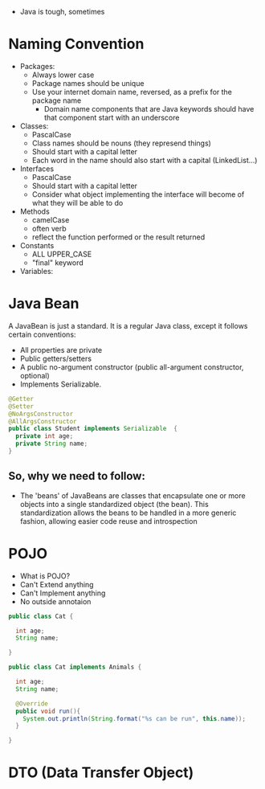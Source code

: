 - Java is tough, sometimes

# Naming Convention

- Packages:
  - Always lower case
  - Package names should be unique
  - Use your internet domain name, reversed, as a prefix for the package name
    - Domain name components that are Java keywords should have that component start with an underscore
- Classes:
  - PascalCase
  - Class names should be nouns (they represend things)
  - Should start with a capital letter
  - Each word in the name should also start with a capital (LinkedList...)
- Interfaces
  - PascalCase
  - Should start with a capital letter
  - Consider what object implementing the interface will become of what they will be able to do
- Methods
  - camelCase
  - often verb
  - reflect the function performed or the result returned
- Constants
  - ALL UPPER_CASE
  - "final" keyword
- Variables:

# Java Bean

A JavaBean is just a standard. It is a regular Java class, except it follows certain conventions:

- All properties are private
- Public getters/setters
- A public no-argument constructor (public all-argument constructor, optional)
- Implements Serializable.

```java
@Getter
@Setter
@NoArgsConstructor
@AllArgsConstructor
public class Student implements Serializable  {
  private int age;
  private String name;
}
```

## So, why we need to follow:

- The 'beans' of JavaBeans are classes that encapsulate one or more objects into a single standardized object (the bean).
  This standardization allows the beans to be handled in a more generic fashion, allowing easier code reuse and introspection

# POJO

- What is POJO?
- Can't Extend anything
- Can't Implement anything
- No outside annotaion

```java
public class Cat {

  int age;
  String name;

}
```

```java
public class Cat implements Animals {

  int age;
  String name;

  @Override
  public void run(){
    System.out.println(String.format("%s can be run", this.name));
  }

}
```

# DTO (Data Transfer Object)
